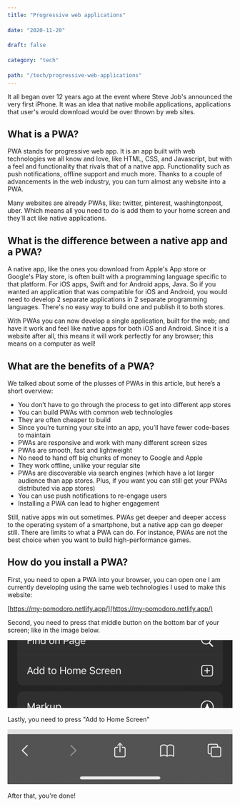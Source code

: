 ```yaml
---
title: "Progressive web applications"

date: "2020-11-20"

draft: false

category: "tech"

path: "/tech/progressive-web-applications"
---
```


It all began over 12 years ago at the event where Steve Job's announced the very first iPhone. It was an idea that native mobile applications, applications that user's would download would be over thrown by web sites.

## What is a PWA?

PWA stands for progressive web app. It is an app built with web technologies we all know and love, like HTML, CSS, and Javascript, but with a feel and functionality that rivals that of a native app. Functionality such as push notifications, offline support and much more. Thanks to a couple of advancements in the web industry, you can turn almost any website into a PWA.

Many websites are already PWAs, like: twitter, pinterest, washingtonpost, uber. Which means all you need to do is add them to your home screen and they'll act like native applications.

## What is the difference between a native app and a PWA?

A native app, like the ones you download from Apple's App store or Google's Play store, is often built with a programming language specific to that platform. For iOS apps, Swift and for Android apps, Java. So if you wanted an application that was compatible for iOS and Android, you would need to develop 2 separate applications in 2 separate programming languages. There's no easy way to build one and publish it to both stores.

With PWAs you can now develop a single application, built for the web; and have it work and feel like native apps for both iOS and Android. Since it is a website after all, this means it will work perfectly for any browser; this means on a computer as well!

## What are the benefits of a PWA?

We talked about some of the plusses of PWAs in this article, but here’s a short overview:

- You don’t have to go through the process to get into different app stores
- You can build PWAs with common web technologies
- They are often cheaper to build
- Since you’re turning your site into an app, you’ll have fewer code-bases to maintain
- PWAs are responsive and work with many different screen sizes
- PWAs are smooth, fast and lightweight
- No need to hand off big chunks of money to Google and Apple
- They work offline, unlike your regular site
- PWAs are discoverable via search engines (which have a lot larger audience than app stores. Plus, if you want you can still get your PWAs distributed via app stores)
- You can use push notifications to re-engage users
- Installing a PWA can lead to higher engagement

Still, native apps win out sometimes. PWAs get deeper and deeper access to the operating system of a smartphone, but a native app can go deeper still. There are limits to what a PWA can do. For instance, PWAs are not the best choice when you want to build high-performance games.

## How do you install a PWA?

First, you need to open a PWA into your browser, you can open one I am currently developing using the same web technologies I used to make this website:

[https://my-pomodoro.netlify.app/](https://my-pomodoro.netlify.app/)

Second, you need to press that middle button on the bottom bar of your screen; like in the image below.

![Progressive%20Web%20Applications%20762d7df499a742cc82fa370a337e077d/Untitled.png](../assets/progressive-web-applications.png)

Lastly, you need to press "Add to Home Screen"

![Progressive%20Web%20Applications%20762d7df499a742cc82fa370a337e077d/Untitled%201.png](../assets/progressive-web-applications2.png)

After that, you're done!

